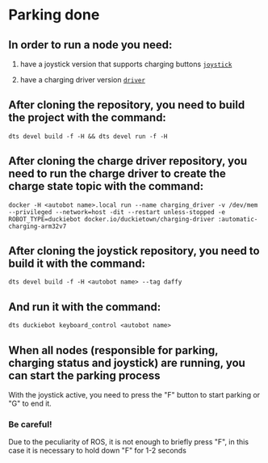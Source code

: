 # Parking done
## In order to run a node you need:

1. have a joystick version that supports charging buttons [`joystick`](https://github.com/AlexanderKamynin/dt-automatic-charging/tree/parking)

2. have a charging driver version [`driver`](https://github.com/OSLL/charging-driver/tree/automatic-charging)

## After cloning the repository, you need to build the project with the command: 

`dts devel build -f -H && dts devel run -f -H`

## After cloning the charge driver repository, you need to run the charge driver to create the charge state topic with the command:

`docker -H <autobot name>.local run --name charging_driver -v /dev/mem --privileged --network=host -dit --restart unless-stopped -e ROBOT_TYPE=duckiebot docker.io/duckietown/charging-driver :automatic-charging-arm32v7`

## After cloning the joystick repository, you need to build it with the command:

`dts devel build -f -H <autobot name> --tag daffy`

## And run it with the command:

`dts duckiebot keyboard_control <autobot name>`

## When all nodes (responsible for parking, charging status and joystick) are running, you can start the parking process

With the joystick active, you need to press the "F" button to start parking or "G" to end it. 
### Be careful! 
Due to the peculiarity of ROS, it is not enough to briefly press "F", in this case it is necessary to hold down "F" for 1-2 seconds
